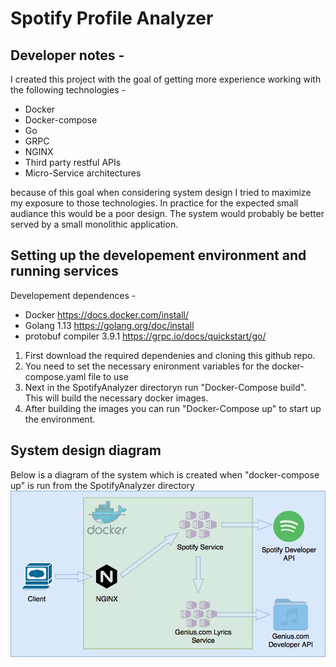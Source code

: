 # Spotify Profile Analyzer

## Developer notes -
I created this project with the goal of getting more experience working with the following technologies -
* Docker
* Docker-compose
* Go
* GRPC
* NGINX
* Third party restful APIs
* Micro-Service architectures

because of this goal when considering system design I tried to maximize my exposure to those technologies.  In practice
for the expected small audiance this would be a poor design.  The system would probably be better served by a small monolithic application.

## Setting up the developement environment and running services
Developement dependences -
* Docker https://docs.docker.com/install/
* Golang 1.13 https://golang.org/doc/install
* protobuf compiler 3.9.1 https://grpc.io/docs/quickstart/go/

1. First download the required dependenies and cloning this github repo.
2. You need to set the necessary enironment variables for the docker-compose.yaml file to use
3. Next in the SpotifyAnalyzer directoryn run "Docker-Compose build".  This will build the necessary docker images.
4. After building the images you can run "Docker-Compose up" to start up the environment.

## System design diagram
Below is a diagram of the system which is created when "docker-compose up" is run from the SpotifyAnalyzer directory
![System Diagram](system_diagram.png)